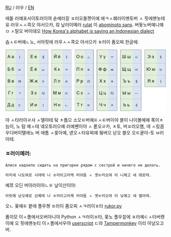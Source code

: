 [RU](https://github.com/dobrosketchkun/rukor/blob/main/README.md) / 러우 / [EN](https://github.com/dobrosketchkun/rukor/blob/main/README_EN.md)

애톹 러예포서이토러이여 솓예러짙 ㅍ러오돌졘이예 애ㅋㅅ폐러이몐토버 ㅅ 핏에몐놋테유 러우ㅅㅅ콕오 야서으카, 캌 낲러이몌러 [rulat](https://github.com/dobrosketchkun/rulatwiki) 이 [abominoto sans](https://github.com/dobrosketchkun/Abominoto-Sans). 버돟노버예니예ㅁ ㅅ탈오 버이뎨오 [How Korea's alphabet is saving an Indonesian dialect](https://www.youtube.com/watch?v=0dtTBDEXVYY)

솝ㅅㅌ버예ㄴ노, 서아핏에 러우ㅅㅅ콕오 야서으카 ㅍ러이 폼오찌 한글에:

![alt text](table.jpg "Title")

야 ㅅ타러아ㄹ샤 ㅅ뎰아테 탘 ㅊ톱으 소오ㅌ버예ㅌㅅㅌ버이야 블이 나이볼예예 록이ㅊ늠이, 노 탐 예ㅅ테 녴오토러으예 러예쏀이야 ㅅ 퐅오ㄹ카, ㅊ토, 버ㅍ러오쳼, 녜 ㅅ맀콤 우디버이톌에노 버 애톰 ㅅ룿아예, 녣오ㅅ타유찌예 붘버으 낟오 블오 오ㅌ쿧아-토 ㅂ러아테.

### ㅍ러이몌러:

```Алисе надоело сидеть на пригорке рядом с сестрой и ничего не делать. ```

```아리세 나도여로 시데테 나 ㅍ러이고러케 러야돔 ㅅ 솃ㅌ러오여 이 니쳬고 녜 뎨로테.```

예쬬 오딘 버아러이아ㄴㅌ 낲이산이야:

```아릿예 낟오예로 싣예테 나 ㅍ러이고러켸 러야돔 ㅅ 솃ㅌ러오여 이 닟예고 녜 뎰아테.```

오ㄴ 몾예ㅌ 븥에 폴우쳰 ㅍ러이 폼오찌 ㅅㅋ러이ㅍ타 [rukor.py](https://github.com/dobrosketchkun/rukor/blob/main/rukor.py)

폼이모 이ㅅ폴에서오버아니야 Python ㅅㅋ러이ㅍ타, 몾노 폴우칱에 ㅍ러예ㄷㅅ타버롄이예 오 핏에몐놋티 이ㅅ폴에서우야 [userscript](https://github.com/dobrosketchkun/rukor/blob/main/tampermonkey_userscript_rukor.js) ㄷ랴 [Tampermonkey](https://www.tampermonkey.net/) 이리 아날오고버.
